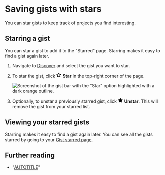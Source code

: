 # Saving gists with stars

You can star gists to keep track of projects you find interesting.

## Starring a gist

You can star a gist to add it to the "Starred" page. Starring makes it easy to find a gist again later.

1. Navigate to [Discover](https://gist.github.com/discover) and select the gist you want to star.
1. To star the gist, click <svg version="1.1" width="16" height="16" viewBox="0 0 16 16" class="octicon octicon-star" aria-hidden="true"><path d="M8 .25a.75.75 0 0 1 .673.418l1.882 3.815 4.21.612a.75.75 0 0 1 .416 1.279l-3.046 2.97.719 4.192a.751.751 0 0 1-1.088.791L8 12.347l-3.766 1.98a.75.75 0 0 1-1.088-.79l.72-4.194L.818 6.374a.75.75 0 0 1 .416-1.28l4.21-.611L7.327.668A.75.75 0 0 1 8 .25Zm0 2.445L6.615 5.5a.75.75 0 0 1-.564.41l-3.097.45 2.24 2.184a.75.75 0 0 1 .216.664l-.528 3.084 2.769-1.456a.75.75 0 0 1 .698 0l2.77 1.456-.53-3.084a.75.75 0 0 1 .216-.664l2.24-2.183-3.096-.45a.75.75 0 0 1-.564-.41L8 2.694Z"></path></svg> **Star** in the top-right corner of the page.

   ![Screenshot of the gist bar with the "Star" option highlighted with a dark orange outline.](/assets/images/help/gist/starring-a-gist.png)

1. Optionally, to unstar a previously starred gist, click <svg version="1.1" width="16" height="16" viewBox="0 0 16 16" class="octicon octicon-star-fill" aria-hidden="true"><path d="M8 .25a.75.75 0 0 1 .673.418l1.882 3.815 4.21.612a.75.75 0 0 1 .416 1.279l-3.046 2.97.719 4.192a.751.751 0 0 1-1.088.791L8 12.347l-3.766 1.98a.75.75 0 0 1-1.088-.79l.72-4.194L.818 6.374a.75.75 0 0 1 .416-1.28l4.21-.611L7.327.668A.75.75 0 0 1 8 .25Z"></path></svg> **Unstar**. This will remove the gist from your starred list.

## Viewing your starred gists

Starring makes it easy to find a gist again later. You can see all the gists starred by going to your [Gist starred page](https://gist.github.com/starred).

## Further reading

- "[AUTOTITLE](/get-started/exploring-projects-on-github/saving-repositories-with-stars)"
